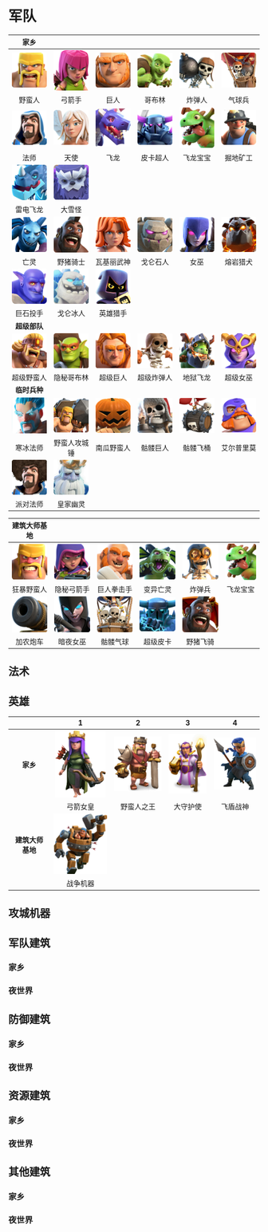 # 军队


|**家乡**|  |  |  |  |  |
|:-:|:-:|:-:|:-:|:-:|:-:|
|[![野蛮人](/wiki/res/Troops/HomeVillage/Barbarian/icon.png "野蛮人")](/wiki/Troops/HomeVillage/Barbarian.md)|[![弓箭手](/wiki/res/Troops/HomeVillage/Archer/icon.png "弓箭手")](/wiki/Troops/HomeVillage/Archer.md)|[![巨人](/wiki/res/Troops/HomeVillage/Giant/icon.png "巨人")](/wiki/Troops/HomeVillage/Giant.md)|[![哥布林](/wiki/res/Troops/HomeVillage/Goblin/icon.png "哥布林")](/wiki/Troops/HomeVillage/Goblin.md)|[![炸弹人](/wiki/res/Troops/HomeVillage/WallBreaker/icon.png "炸弹人")](/wiki/Troops/HomeVillage/WallBreaker.md)|[![气球兵](/wiki/res/Troops/HomeVillage/Balloon/icon.png "气球兵")](/wiki/Troops/HomeVillage/Balloon.md)|
|野蛮人|弓箭手|巨人|哥布林|炸弹人|气球兵|
|[![法师](/wiki/res/Troops/HomeVillage/Wizard/icon.png "法师")](/wiki/Troops/HomeVillage/Wizard.md)|[![天使](/wiki/res/Troops/HomeVillage/Healer/icon.png "天使")](/wiki/Troops/HomeVillage/Healer.md)|[![飞龙](/wiki/res/Troops/HomeVillage/Dragon/icon.png "飞龙")](/wiki/Troops/HomeVillage/Dragon.md)|[![皮卡超人](/wiki/res/Troops/HomeVillage/PEKKA/icon.png "皮卡超人")](/wiki/Troops/HomeVillage/PEKKA.md)|[![飞龙宝宝](/wiki/res/Troops/HomeVillage/BabyDragon/icon.png "飞龙宝宝")](/wiki/Troops/HomeVillage/BabyDragon.md)|[![掘地矿工](/wiki/res/Troops/HomeVillage/Miner/icon.png "掘地矿工")](/wiki/Troops/HomeVillage/Miner.md)|
|法师|天使|飞龙|皮卡超人|飞龙宝宝|掘地矿工|
|[![雷电飞龙](/wiki/res/Troops/HomeVillage/ElectroDragon/icon.png "雷电飞龙")](/wiki/Troops/HomeVillage/ElectroDragon.md)|[![大雪怪](/wiki/res/Troops/HomeVillage/Yeti/icon.png "大雪怪")](/wiki/Troops/HomeVillage/Yeti.md)|
|雷电飞龙|大雪怪|
|[![亡灵](/wiki/res/Troops/HomeVillage/Gargoyle/icon.png "亡灵")](/wiki/Troops/HomeVillage/Gargoyle.md)|[![野猪骑士](/wiki/res/Troops/HomeVillage/BoarRider/icon.png "野猪骑士")](/wiki/Troops/HomeVillage/BoarRider.md)|[![瓦基丽武神](/wiki/res/Troops/HomeVillage/Valkyrie/icon.png "瓦基丽武神")](/wiki/Troops/HomeVillage/Valkyrie.md)|[![戈仑石人](/wiki/res/Troops/HomeVillage/Golem/icon.png "戈仑石人")](/wiki/Troops/HomeVillage/Golem.md)|[![女巫](/wiki/res/Troops/HomeVillage/Witch/icon.png "女巫")](/wiki/Troops/HomeVillage/Witch.md)|[![熔岩猎犬](/wiki/res/Troops/HomeVillage/LavaHound/icon.png "熔岩猎犬")](/wiki/Troops/HomeVillage/LavaHound.md)|
|亡灵|野猪骑士|瓦基丽武神|戈仑石人|女巫|熔岩猎犬|
|[![巨石投手](/wiki/res/Troops/HomeVillage/Bowler/icon.png "巨石投手")](/wiki/Troops/HomeVillage/Bowler.md)|[![戈仑冰人](/wiki/res/Troops/HomeVillage/IceGolem/icon.png "戈仑冰人")](/wiki/Troops/HomeVillage/IceGolem.md)|[![英雄猎手](/wiki/res/Troops/HomeVillage/Headhunter/icon.png "英雄猎手")](/wiki/Troops/HomeVillage/Headhunter.md)|
|巨石投手|戈仑冰人|英雄猎手|
|**超级部队**|
|[![超级野蛮人](/wiki/res/Troops/HomeVillage/SuperBarbarian/icon.png "超级野蛮人")](/wiki/Troops/HomeVillage/SuperBarbarian.md)|[![隐秘哥布林](/wiki/res/Troops/HomeVillage/SneakyGoblin/icon.png "隐秘哥布林")](/wiki/Troops/HomeVillage/SneakyGoblin.md)|[![超级巨人](/wiki/res/Troops/HomeVillage/SuperGiant/icon.png "超级巨人")](/wiki/Troops/HomeVillage/SuperGiant.md)|[![超级炸弹人](/wiki/res/Troops/HomeVillage/SuperWallBreaker/icon.png "超级炸弹人")](/wiki/Troops/HomeVillage/SuperWallBreaker.md)|[![地狱飞龙](/wiki/res/Troops/HomeVillage/InfernoDragon/icon.png "地狱飞龙")](/wiki/Troops/HomeVillage/InfernoDragon.md)|[![超级女巫](/wiki/res/Troops/HomeVillage/SuperWitch/icon.png "超级女巫")](/wiki/Troops/HomeVillage/SuperWitch.md)|
|超级野蛮人|隐秘哥布林|超级巨人|超级炸弹人|地狱飞龙|超级女巫|
|**临时兵种**|
|[![寒冰法师](/wiki/res/Troops/HomeVillage/IceWizard/icon.png "寒冰法师")](/wiki/Troops/HomeVillage/IceWizard.md)|[![野蛮人攻城锤](/wiki/res/Troops/HomeVillage/BattleRam/icon.png "野蛮人攻城锤")](/wiki/Troops/HomeVillage/BattleRam.md)|[![南瓜野蛮人](/wiki/res/Troops/HomeVillage/PumpkinBarbarian/icon.png "南瓜野蛮人")](/wiki/Troops/HomeVillage/PumpkinBarbarian.md)|[![骷髅巨人](/wiki/res/Troops/HomeVillage/GiantSkeleton/icon.png "骷髅巨人")](/wiki/Troops/HomeVillage/GiantSkeleton.md)|[![骷髅飞桶](/wiki/res/Troops/HomeVillage/SkeletonBarrel/icon.png "骷髅飞桶")](/wiki/Troops/HomeVillage/SkeletonBarrel.md)|[![艾尔普里莫](/wiki/res/Troops/HomeVillage/ElPrimo/icon.png "艾尔普里莫")](/wiki/Troops/HomeVillage/ElPrimo.md)|
|寒冰法师|野蛮人攻城锤|南瓜野蛮人|骷髅巨人|骷髅飞桶|艾尔普里莫|
|[![派对法师](/wiki/res/Troops/HomeVillage/PartyWizard/icon.png "派对法师")](/wiki/Troops/HomeVillage/PartyWizard.md)|[![皇家幽灵](/wiki/res/Troops/HomeVillage/RoyalGhost/icon.png "皇家幽灵")](/wiki/Troops/HomeVillage/RoyalGhost.md)|
|派对法师|皇家幽灵|

|**建筑大师基地**|  |  |  |  |  |
|:-:|:-:|:-:|:-:|:-:|:-:|
|[![狂暴野蛮人](/wiki/res/Troops/BuilderBase/RagedBarbarian/icon.png "狂暴野蛮人")](/wiki/Troops/BuilderBase/RagedBarbarian.md)|[![隐秘弓箭手](/wiki/res/Troops/BuilderBase/SneakyArcher/icon.png "隐秘弓箭手")](/wiki/Troops/BuilderBase/SneakyArcher.md)|[![巨人拳击手](/wiki/res/Troops/BuilderBase/BoxerGiant/icon.png "巨人拳击手")](/wiki/Troops/BuilderBase/BoxerGiant.md)|[![变异亡灵](/wiki/res/Troops/BuilderBase/BetaMinion/icon.png "变异亡灵")](/wiki/Troops/BuilderBase/BetaMinion.md)|[![炸弹兵](/wiki/res/Troops/BuilderBase/Bomber/icon.png "炸弹兵")](/wiki/Troops/BuilderBase/Bomber.md)|[![飞龙宝宝](/wiki/res/Troops/BuilderBase/BabyDragon/icon.png "飞龙宝宝")](/wiki/Troops/BuilderBase/BabyDragon.md)|
|狂暴野蛮人|隐秘弓箭手|巨人拳击手|变异亡灵|炸弹兵|飞龙宝宝|
|[![加农炮车](/wiki/res/Troops/BuilderBase/CannonCart/icon.png "加农炮车")](/wiki/Troops/BuilderBase/CannonCart.md)|    [![暗夜女巫](/wiki/res/Troops/BuilderBase/NightWitch/icon.png "暗夜女巫")](/wiki/Troops/BuilderBase/NightWitch.md)|    [![骷髅气球](/wiki/res/Troops/BuilderBase/DropShip/icon.png "骷髅气球")](/wiki/Troops/BuilderBase/DropShip.md)|    [![超级皮卡](/wiki/res/Troops/BuilderBase/SuperPEKKA/icon.png "超级皮卡")](/wiki/Troops/BuilderBase/SuperPEKKA.md)|   [![野猪飞骑](/wiki/res/Troops/BuilderBase/HogGlider/icon.png "野猪飞骑")](/wiki/Troops/BuilderBase/HogGlider.md)|
|加农炮车|暗夜女巫|骷髅气球|超级皮卡|野猪飞骑|


## 法术

## 英雄

|| 1 | 2 | 3 | 4 |
|:-:|:-:|:-:|:-:|:-:|
|**家乡**|[![弓箭女皇](/wiki/res/Heroes/ArcherQueen/icon.png "弓箭女皇")](/wiki/Heroes/ArcherQueen.md)|    [![野蛮人之王](/wiki/res/Heroes/BarbarianKing/icon.png "野蛮人之王")](/wiki/Heroes/BarbarianKing.md)| [![大守护使](/wiki/res/Heroes/GrandWarden/icon.png "大守护使")](/wiki/Heroes/GrandWarden.md)|   [![飞盾战神](/wiki/res/Heroes/RoyalChampion/icon.png "飞盾战神")](/wiki/Heroes/RoyalChampion.md)
||弓箭女皇|野蛮人之王|大守护使|飞盾战神|
|**建筑大师基地**|[![战争机器](/wiki/res/Heroes/BattleMachine/icon.png "战争机器")](/wiki/Heroes/BattleMachine.md)|
||战争机器|



## 攻城机器

## 军队建筑

### 家乡

### 夜世界

## 防御建筑

### 家乡

### 夜世界

## 资源建筑

### 家乡

### 夜世界

## 其他建筑

### 家乡

### 夜世界